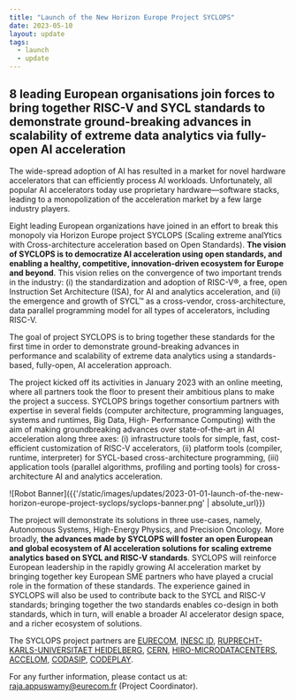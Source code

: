 ```yaml
---
title: "Launch of the New Horizon Europe Project SYCLOPS"
date: 2023-05-10
layout: update
tags:
  - launch
  - update
---
```


<h2>8 leading European organisations join forces to bring together RISC-V and SYCL standards to demonstrate 
ground-breaking advances in scalability of extreme data analytics via fully-open AI acceleration</h2>

The wide-spread adoption of AI has resulted in a market for novel hardware accelerators that can efficiently process 
AI workloads. Unfortunately, all popular AI accelerators today use proprietary hardware—software stacks, leading to 
a monopolization of the acceleration market by a few large industry players.

Eight leading European organizations have joined in an effort to break this monopoly via Horizon Europe project 
SYCLOPS (Scaling extreme analYtics with Cross-architecture acceleration based on Open Standards). **The vision of 
SYCLOPS is to democratize AI acceleration using open standards, and enabling a healthy, competitive, 
innovation-driven ecosystem for Europe and beyond**. This vision relies on the convergence of two important 
trends in the industry: (i) the standardization and adoption of RISC-V&reg;, a free, open Instruction Set Architecture 
(ISA), for AI and analytics acceleration, and (ii) the emergence and growth of SYCL&trade; as a cross-vendor, 
cross-architecture, data parallel programming model for all types of accelerators, including RISC-V.

The goal of project SYCLOPS is to bring together these standards for the first time in order to demonstrate 
ground-breaking advances in performance and scalability of extreme data analytics using a standards-based, 
fully-open, AI acceleration approach.

The project kicked off its activities in January 2023 with an online meeting, where all partners took the 
floor to present their ambitious plans to make the project a success. SYCLOPS brings together consortium 
partners with expertise in several fields (computer architecture, programming languages, systems and runtimes, 
Big Data, High- Performance Computing) with the aim of making groundbreaking advances over state-of-the-art in 
AI acceleration along three axes: (i) infrastructure tools for simple, fast, cost-efficient customization of RISC-V 
accelerators, (ii) platform tools (compiler, runtime, interpreter) for SYCL-based cross-architecture programming, 
(iii) application tools (parallel algorithms, profiling and porting tools) for cross-architecture AI and analytics 
acceleration.

![Robot Banner]({{'/static/images/updates/2023-01-01-launch-of-the-new-horizon-europe-project-syclops/syclops-banner.png' | absolute_url}})

The project will demonstrate its solutions in three use-cases, namely, Autonomous Systems, High-Energy Physics, 
and Precision Oncology. More broadly, **the advances made by SYCLOPS will foster an open European and global ecosystem 
of AI acceleration solutions for scaling extreme analytics based on SYCL and RISC-V standards**. SYCLOPS will 
reinforce European leadership in the rapidly growing AI acceleration market by bringing together key European 
SME partners who have played a crucial role in the formation of these standards. The experience gained in SYCLOPS 
will also be used to contribute back to the SYCL and RISC-V standards; bringing together the two standards enables 
co-design in both standards, which in turn, will enable a broader AI accelerator design space, and a richer 
ecosystem of solutions.

The SYCLOPS project partners are
<a href="http://www.eurecom.fr/" target="_blank" rel="noopener">EURECOM</a>, 
<a href="https://www.inesc-id.pt/" target="_blank" rel="noopener">INESC ID</a>, 
<a href="https://www.uni-heidelberg.de/en" target="_blank" rel="noopener">RUPRECHT-KARLS-UNIVERSITAET HEIDELBERG</a>, 
<a href="https://www.cern/" target="_blank" rel="noopener">CERN</a>, 
<a href="https://hiro-microdatacenters.nl/" target="_blank" rel="noopener">HIRO-MICRODATACENTERS</a>, 
<a href="http://www.accelom.com/" target="_blank" rel="noopener">ACCELOM</a>, 
<a href="https://www.codasip.com/" target="_blank" rel="noopener">CODASIP</a>, 
<a href="https://www.codeplay.com/" target="_blank" rel="noopener">CODEPLAY</a>.

For any further information, please contact us at: [raja.appuswamy@eurecom.fr](mailto:raja.appuswamy@eurecom.fr) 
(Project Coordinator).
